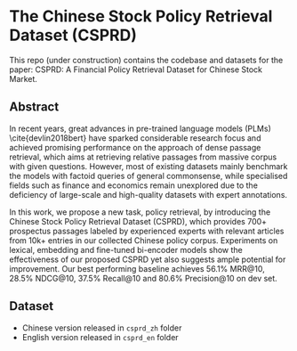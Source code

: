 # The Chinese Stock Policy Retrieval Dataset (CSPRD)

This repo (under construction) contains the codebase and datasets for the paper: CSPRD: A Financial Policy Retrieval Dataset for Chinese Stock Market. 

## Abstract

In recent years, great advances in pre-trained language models (PLMs) \cite{devlin2018bert} have sparked considerable research focus and achieved promising performance on the approach of dense passage retrieval, which aims at retrieving relative passages from massive corpus with given questions. However, most of existing datasets mainly benchmark the models with factoid queries of general commonsense, while specialised fields such as finance and economics remain unexplored due to the deficiency of large-scale and high-quality datasets with expert annotations. 

In this work, we propose a new task, policy retrieval, by introducing the Chinese Stock Policy Retrieval Dataset (CSPRD), which provides 700+ prospectus passages labeled by experienced experts with relevant articles from 10k+ entries in our collected Chinese policy corpus. Experiments on lexical, embedding and fine-tuned bi-encoder models show the effectiveness of our proposed CSPRD yet also suggests ample potential for improvement. Our best performing baseline achieves 56.1% MRR@10, 28.5% NDCG@10, 37.5% Recall@10 and 80.6% Precision@10 on dev set.

## Dataset

- Chinese version released in `csprd_zh` folder
- English version released in `csprd_en` folder


